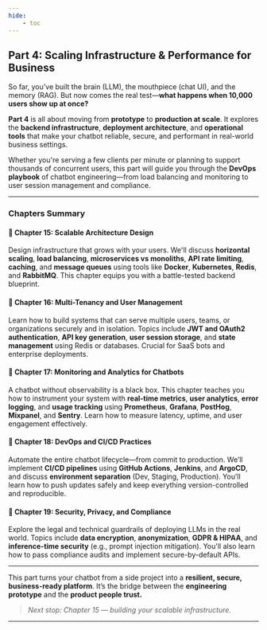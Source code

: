 ```yaml
---
hide:
    - toc
---
```


## Part 4: Scaling Infrastructure & Performance for Business

So far, you’ve built the brain (LLM), the mouthpiece (chat UI), and the memory (RAG). But now comes the real test—**what happens when 10,000 users show up at once?**

**Part 4** is all about moving from **prototype** to **production at scale**. It explores the **backend infrastructure**, **deployment architecture**, and **operational tools** that make your chatbot reliable, secure, and performant in real-world business settings.

Whether you're serving a few clients per minute or planning to support thousands of concurrent users, this part will guide you through the **DevOps playbook** of chatbot engineering—from load balancing and monitoring to user session management and compliance.

---

### Chapters Summary

#### 🔹 Chapter 15: Scalable Architecture Design

Design infrastructure that grows with your users. We'll discuss **horizontal scaling**, **load balancing**, **microservices vs monoliths**, **API rate limiting**, **caching**, and **message queues** using tools like **Docker**, **Kubernetes**, **Redis**, and **RabbitMQ**. This chapter equips you with a battle-tested backend blueprint.

#### 🔹 Chapter 16: Multi-Tenancy and User Management

Learn how to build systems that can serve multiple users, teams, or organizations securely and in isolation. Topics include **JWT and OAuth2 authentication**, **API key generation**, **user session storage**, and **state management** using Redis or databases. Crucial for SaaS bots and enterprise deployments.

#### 🔹 Chapter 17: Monitoring and Analytics for Chatbots

A chatbot without observability is a black box. This chapter teaches you how to instrument your system with **real-time metrics**, **user analytics**, **error logging**, and **usage tracking** using **Prometheus**, **Grafana**, **PostHog**, **Mixpanel**, and **Sentry**. Learn how to measure latency, uptime, and user engagement effectively.

#### 🔹 Chapter 18: DevOps and CI/CD Practices

Automate the entire chatbot lifecycle—from commit to production. We’ll implement **CI/CD pipelines** using **GitHub Actions**, **Jenkins**, and **ArgoCD**, and discuss **environment separation** (Dev, Staging, Production). You’ll learn how to push updates safely and keep everything version-controlled and reproducible.

#### 🔹 Chapter 19: Security, Privacy, and Compliance

Explore the legal and technical guardrails of deploying LLMs in the real world. Topics include **data encryption**, **anonymization**, **GDPR & HIPAA**, and **inference-time security** (e.g., prompt injection mitigation). You'll also learn how to pass compliance audits and implement secure-by-default APIs.

---

This part turns your chatbot from a side project into a **resilient, secure, business-ready platform**. It’s the bridge between the **engineering prototype** and the **product people trust.**

> *Next stop: Chapter 15 — building your scalable infrastructure.*

---